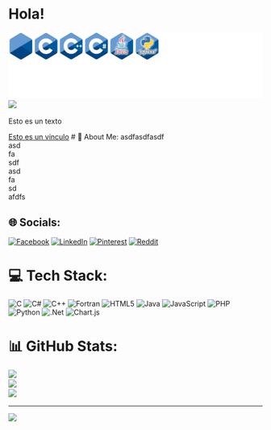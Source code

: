 <h1>Hola!</h1>
<img src="fla2.png">


<img src="https://i.pinimg.com/originals/57/61/5b/57615b8c0092a66c1d4058b1692955cc.gif" width=100>
<p>Esto es un texto</p>
<a href="http://148.206.94.75">Esto es un vinculo</a>
# 💫 About Me:
asdfasdfasdf<br>asd<br>fa<br>sdf<br>asd<br>fa<br>sd<br>afdfs<br>


## 🌐 Socials:
[![Facebook](https://img.shields.io/badge/Facebook-%231877F2.svg?logo=Facebook&logoColor=white)](https://facebook.com/er) [![LinkedIn](https://img.shields.io/badge/LinkedIn-%230077B5.svg?logo=linkedin&logoColor=white)](https://linkedin.com/in/er) [![Pinterest](https://img.shields.io/badge/Pinterest-%23E60023.svg?logo=Pinterest&logoColor=white)](https://pinterest.com/er) [![Reddit](https://img.shields.io/badge/Reddit-%23FF4500.svg?logo=Reddit&logoColor=white)](https://reddit.com/user/er) 

# 💻 Tech Stack:
![C](https://img.shields.io/badge/c-%2300599C.svg?style=for-the-badge&logo=c&logoColor=white) ![C#](https://img.shields.io/badge/c%23-%23239120.svg?style=for-the-badge&logo=csharp&logoColor=white) ![C++](https://img.shields.io/badge/c++-%2300599C.svg?style=for-the-badge&logo=c%2B%2B&logoColor=white) ![Fortran](https://img.shields.io/badge/Fortran-%23734F96.svg?style=for-the-badge&logo=fortran&logoColor=white) ![HTML5](https://img.shields.io/badge/html5-%23E34F26.svg?style=for-the-badge&logo=html5&logoColor=white) ![Java](https://img.shields.io/badge/java-%23ED8B00.svg?style=for-the-badge&logo=openjdk&logoColor=white) ![JavaScript](https://img.shields.io/badge/javascript-%23323330.svg?style=for-the-badge&logo=javascript&logoColor=%23F7DF1E) ![PHP](https://img.shields.io/badge/php-%23777BB4.svg?style=for-the-badge&logo=php&logoColor=white) ![Python](https://img.shields.io/badge/python-3670A0?style=for-the-badge&logo=python&logoColor=ffdd54) ![.Net](https://img.shields.io/badge/.NET-5C2D91?style=for-the-badge&logo=.net&logoColor=white) ![Chart.js](https://img.shields.io/badge/chart.js-F5788D.svg?style=for-the-badge&logo=chart.js&logoColor=white)
# 📊 GitHub Stats:
![](https://github-readme-stats.vercel.app/api?username=ErnestoUrrutia&theme=dark&hide_border=false&include_all_commits=false&count_private=false)<br/>
![](https://github-readme-streak-stats.herokuapp.com/?user=ErnestoUrrutia&theme=dark&hide_border=false)<br/>
![](https://github-readme-stats.vercel.app/api/top-langs/?username=ErnestoUrrutia&theme=dark&hide_border=false&include_all_commits=false&count_private=false&layout=compact)

---
[![](https://visitcount.itsvg.in/api?id=ErnestoUrrutia&icon=0&color=0)](https://visitcount.itsvg.in)

<!-- Proudly created with GPRM ( https://gprm.itsvg.in ) -->